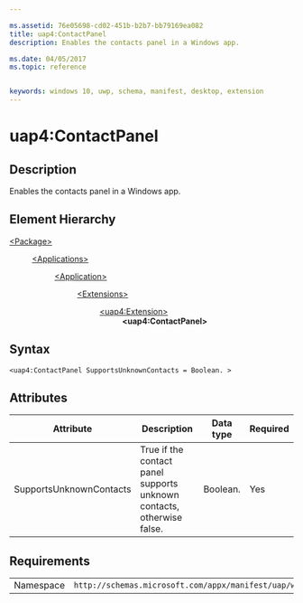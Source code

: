 ```yaml
---

ms.assetid: 76e05698-cd02-451b-b2b7-bb79169ea082
title: uap4:ContactPanel
description: Enables the contacts panel in a Windows app.

ms.date: 04/05/2017
ms.topic: reference


keywords: windows 10, uwp, schema, manifest, desktop, extension 
---
```


# uap4:ContactPanel

## Description
Enables the contacts panel in a Windows app.

## Element Hierarchy
<dl>
<dt><a href="element-package.md">&lt;Package&gt;</a></dt>
<dd>
<dl>
<dt><a href="element-applications.md">&lt;Applications&gt;</a></dt>
<dd>
<dl>
<dt><a href="element-application.md">&lt;Application&gt;</a></dt>
<dd>
<dl>
<dt><a href="element-1-extensions.md">&lt;Extensions&gt;</a></dt>
<dd>
<dl>
<dt><a href="element-uap4-extension.md">&lt;uap4:Extension&gt;</a></dt>
<dd><b>&lt;uap4:ContactPanel&gt;</b></dd>
</dl>
</dd>
</dl>
</dd>
</dl>
</dd>
</dl>
</dd>
</dl>

## Syntax
```syntax
<uap4:ContactPanel SupportsUnknownContacts = Boolean. >               
```

## Attributes
| Attribute | Description | Data type | Required |
|-----------|-------------|-----------|----------|
| SupportsUnknownContacts | True if the contact panel supports unknown contacts, otherwise false. | Boolean. | Yes |

## Requirements

|   |   |
|--|--|
| Namespace | `http://schemas.microsoft.com/appx/manifest/uap/windows10/4` |
